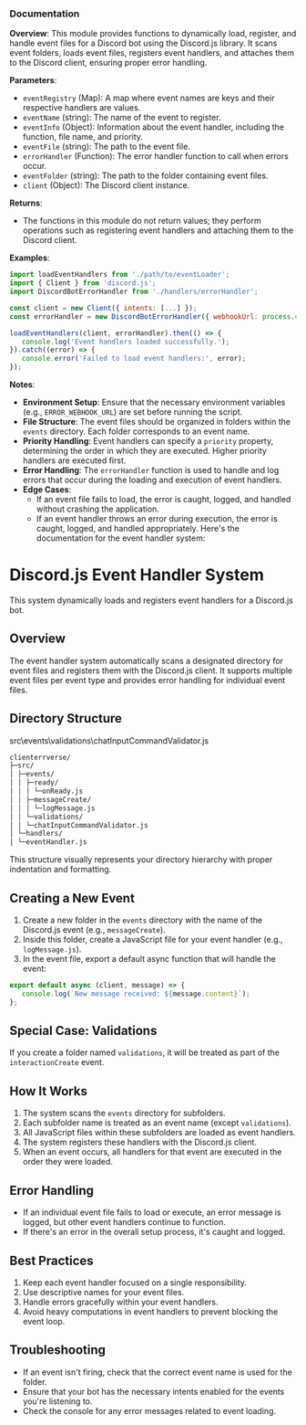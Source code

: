 ### Documentation

**Overview**:
This module provides functions to dynamically load, register, and handle event files for a Discord bot using the Discord.js library. It scans event folders, loads event files, registers event handlers, and attaches them to the Discord client, ensuring proper error handling.

**Parameters**:
- `eventRegistry` (Map): A map where event names are keys and their respective handlers are values.
- `eventName` (string): The name of the event to register.
- `eventInfo` (Object): Information about the event handler, including the function, file name, and priority.
- `eventFile` (string): The path to the event file.
- `errorHandler` (Function): The error handler function to call when errors occur.
- `eventFolder` (string): The path to the folder containing event files.
- `client` (Object): The Discord client instance.

**Returns**:
- The functions in this module do not return values; they perform operations such as registering event handlers and attaching them to the Discord client.

**Examples**:
```javascript
import loadEventHandlers from './path/to/eventLoader';
import { Client } from 'discord.js';
import DiscordBotErrorHandler from './handlers/errorHandler';

const client = new Client({ intents: [...] });
const errorHandler = new DiscordBotErrorHandler({ webhookUrl: process.env.ERROR_WEBHOOK_URL });

loadEventHandlers(client, errorHandler).then(() => {
   console.log('Event handlers loaded successfully.');
}).catch((error) => {
   console.error('Failed to load event handlers:', error);
});
```

**Notes**:
- **Environment Setup**: Ensure that the necessary environment variables (e.g., `ERROR_WEBHOOK_URL`) are set before running the script.
- **File Structure**: The event files should be organized in folders within the `events` directory. Each folder corresponds to an event name.
- **Priority Handling**: Event handlers can specify a `priority` property, determining the order in which they are executed. Higher priority handlers are executed first.
- **Error Handling**: The `errorHandler` function is used to handle and log errors that occur during the loading and execution of event handlers.
- **Edge Cases**:
  - If an event file fails to load, the error is caught, logged, and handled without crashing the application.
  - If an event handler throws an error during execution, the error is caught, logged, and handled appropriately.
Here's the documentation for the event handler system:

# Discord.js Event Handler System

This system dynamically loads and registers event handlers for a Discord.js bot.

## Overview

The event handler system automatically scans a designated directory for event files and registers them with the Discord.js client. It supports multiple event files per event type and provides error handling for individual event files.

## Directory Structure

src\events\validations\chatInputCommandValidator.js

```markdown
clienterrverse/
├─src/
│ ├─events/
│ │ ├─ready/
│ │ │ └─onReady.js
│ │ ├─messageCreate/
│ │ │ └─logMessage.js
│ │ └─validations/
│ │ └─chatInputCommandValidator.js
│ └─handlers/
│ └─eventHandler.js
```

This structure visually represents your directory hierarchy with proper indentation and formatting.

## Creating a New Event

1. Create a new folder in the `events` directory with the name of the Discord.js event (e.g., `messageCreate`).
2. Inside this folder, create a JavaScript file for your event handler (e.g., `logMessage.js`).
3. In the event file, export a default async function that will handle the event:

```javascript
export default async (client, message) => {
   console.log(`New message received: ${message.content}`);
};
```

## Special Case: Validations

If you create a folder named `validations`, it will be treated as part of the `interactionCreate` event.

## How It Works

1. The system scans the `events` directory for subfolders.
2. Each subfolder name is treated as an event name (except `validations`).
3. All JavaScript files within these subfolders are loaded as event handlers.
4. The system registers these handlers with the Discord.js client.
5. When an event occurs, all handlers for that event are executed in the order they were loaded.

## Error Handling

-  If an individual event file fails to load or execute, an error message is logged, but other event handlers continue to function.
-  If there's an error in the overall setup process, it's caught and logged.

## Best Practices

1. Keep each event handler focused on a single responsibility.
2. Use descriptive names for your event files.
3. Handle errors gracefully within your event handlers.
4. Avoid heavy computations in event handlers to prevent blocking the event loop.

## Troubleshooting

-  If an event isn't firing, check that the correct event name is used for the folder.
-  Ensure that your bot has the necessary intents enabled for the events you're listening to.
-  Check the console for any error messages related to event loading.
